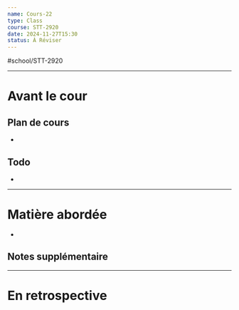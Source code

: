 ---name: Cours-22
type: Class
course: STT-2920
date: 2024-11-27T15:30
status: À Réviser
---
#school/STT-2920 
***
# Avant le cour
## Plan de cours
- 

## Todo
- 

---
# Matière abordée

- 

## Notes supplémentaire


---
# En retrospective


